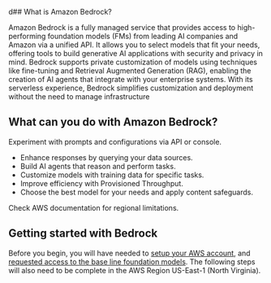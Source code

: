 d## What is Amazon Bedrock?

Amazon Bedrock is a fully managed service that provides access to high-performing foundation models (FMs) from leading AI companies and Amazon via a unified API. It allows you to select models that fit your needs, offering tools to build generative AI applications with security and privacy in mind. Bedrock supports private customization of models using techniques like fine-tuning and Retrieval Augmented Generation (RAG), enabling the creation of AI agents that integrate with your enterprise systems. With its serverless experience, Bedrock simplifies customization and deployment without the need to manage infrastructure

## What can you do with Amazon Bedrock?

Experiment with prompts and configurations via API or console.
* Enhance responses by querying your data sources.
* Build AI agents that reason and perform tasks.
* Customize models with training data for specific tasks.
* Improve efficiency with Provisioned Throughput.
* Choose the best model for your needs and apply content safeguards.

Check AWS documentation for regional limitations.

## Getting started with Bedrock

Before you begin, you will have needed to [setup your AWS account](https://docs.aws.amazon.com/bedrock/latest/userguide/getting-started.html#getting-started-bedrock-role), and [requested access to the base line foundation models](https://docs.aws.amazon.com/bedrock/latest/userguide/getting-started.html#getting-started-model-access). The following steps will also need to be complete in the AWS Region US-East-1 (North Virginia).

